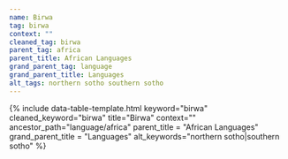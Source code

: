 ```yaml
---
name: Birwa
tag: birwa
context: ""
cleaned_tag: birwa
parent_tag: africa
parent_title: African Languages
grand_parent_tag: language
grand_parent_title: Languages
alt_tags: northern sotho southern sotho
---
```


{% include data-table-template.html 
  keyword="birwa" 
  cleaned_keyword="birwa" 
  title="Birwa"
  context=""
  ancestor_path="language/africa" 
  parent_title = "African Languages"
  grand_parent_title = "Languages"
  alt_keywords="northern sotho|southern sotho"
%}

